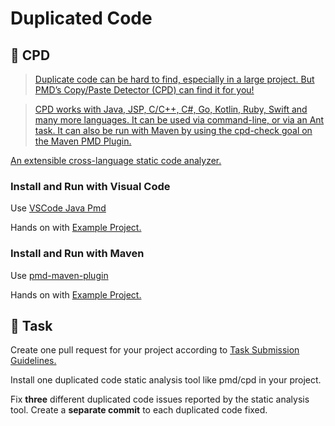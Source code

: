 Duplicated Code
====

## :hammer: CPD

> [Duplicate code can be hard to find, especially in a large project. But PMD’s Copy/Paste Detector (CPD) can find it for you!](https://pmd.github.io/pmd/pmd_userdocs_cpd.html)

> [CPD works with Java, JSP, C/C++, C#, Go, Kotlin, Ruby, Swift and many more languages. It can be used via command-line, or via an Ant task. It can also be run with Maven by using the cpd-check goal on the Maven PMD Plugin.](https://pmd.github.io/pmd/pmd_userdocs_cpd.html)

[An extensible cross-language static code analyzer.](https://pmd.github.io/)

### Install and Run with Visual Code

Use [VSCode Java Pmd](https://marketplace.visualstudio.com/items?itemName=cracrayol.java-pmd)

Hands on with [Example Project.](https://github.com/persapiens-classes/ifrn-software-quality-example/issues/34)

### Install and Run with Maven

Use [pmd-maven-plugin](https://maven.apache.org/plugins/maven-pmd-plugin/cpd-mojo.html)

Hands on with [Example Project.](https://github.com/persapiens-classes/ifrn-software-quality-example/issues/34)

## :construction_worker: Task

Create one pull request for your project according to [Task Submission Guidelines.](../../assessment.md#task-submission)

Install one duplicated code static analysis tool like pmd/cpd in your project.

Fix **three** different duplicated code issues reported by the static analysis tool. Create a **separate commit** to each duplicated code fixed.
